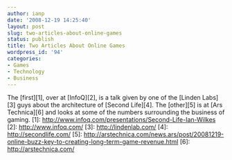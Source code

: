 ```yaml
---
author: ianp
date: '2008-12-19 14:25:40'
layout: post
slug: two-articles-about-online-games
status: publish
title: Two Articles About Online Games
wordpress_id: '94'
categories:
- Games
- Technology
- Business
---
```


The [first][1], over at [InfoQ][2], is a talk given by one of the
[Linden Labs][3] guys about the architecture of [Second Life][4]. The
[other][5] is at [Ars Technica][6] and looks at some of the numbers
surrounding the business of gaming. [1]:
http://www.infoq.com/presentations/Second-Life-Ian-Wilkes [2]:
http://www.infoq.com/ [3]: http://lindenlab.com/ [4]:
http://secondlife.com/ [5]:
http://arstechnica.com/news.ars/post/20081219-online-buzz-key-to-creating-long-term-game-revenue.html
[6]: http://arstechnica.com/
